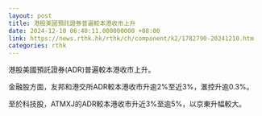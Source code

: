 ```yaml
---
layout: post
title: 港股美國預託證券普遍較本港收市上升
date: 2024-12-10 06:40:11.000000000 +08:00
link: https://news.rthk.hk/rthk/ch/component/k2/1782790-20241210.htm
categories: rthk
---
```


港股美國預託證券(ADR)普遍較本港收市上升。

金融股方面，友邦和港交所ADR較本港收市升逾2%至近3%，滙控升逾0.3%。

至於科技股，ATMXJ的ADR較本港收市升近3%至逾5%，以京東升幅較大。
